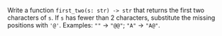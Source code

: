Write a function `first_two(s: str) -> str` that returns the first two characters of `s`.   If `s` has fewer than 2 characters, substitute the missing positions with `'@'`.   Examples: `""` → `"@@"`; `"A"` → `"A@"`.